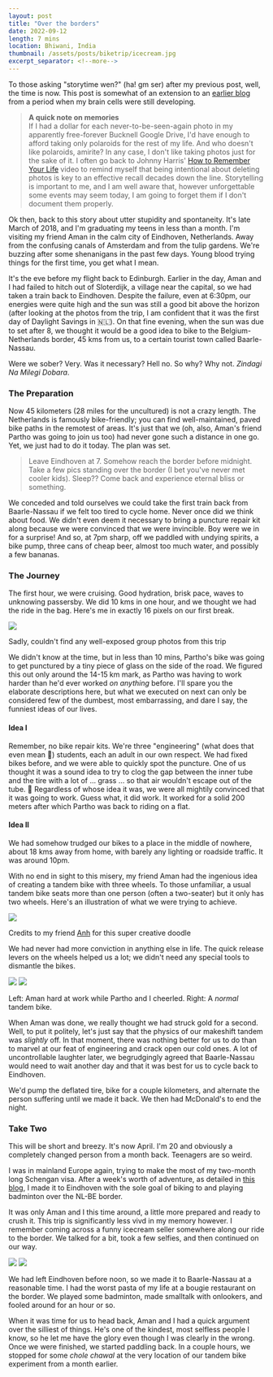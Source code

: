```yaml
---
layout: post
title: "Over the borders"
date: 2022-09-12
length: 7 mins
location: Bhiwani, India
thumbnail: /assets/posts/biketrip/icecream.jpg
excerpt_separator: <!--more-->
---
```


To those asking "storytime wen?" (ha! gm ser) after my previous post, well, the time is now. This post is somewhat of an extension to an [earlier blog](https://yashmittal.me/2019/03/11/hitch/) from a period when my brain cells were still developing.

> **A quick note on memories**  
If I had a dollar for each never-to-be-seen-again photo in my apparently free-forever Bucknell Google Drive, I'd have enough to afford taking only polaroids for the rest of my life. And who doesn't like polaroids, amirite? In any case, I don't like taking photos just for the sake of it. I often go back to Johnny Harris' [How to Remember Your Life](https://www.youtube.com/watch?v=GLy4VKeYxD4) video to remind myself that being intentional about deleting photos is key to an effective recall decades down the line. Storytelling is important to me, and I am well aware that, however unforgettable some events may seem today, I am going to forget them if I don't document them properly.

Ok then, back to this story about utter stupidity and spontaneity. It's late March of 2018, and I'm graduating my teens in less than a month. I'm visiting my friend Aman in the calm city of Eindhoven, Netherlands. Away from the confusing canals of Amsterdam and from the tulip gardens. We're buzzing after some shenanigans in the past few days. Young blood trying things for the first time, you get what I mean.

It's the eve before my flight back to Edinburgh. Earlier in the day, Aman and I had failed to hitch out of Sloterdijk, a village near the capital, so we had taken a train back to Eindhoven. Despite the failure, even at 6:30pm, our energies were quite high and the sun was still a good bit above the horizon (after looking at the photos from the trip, I am confident that it was the first day of Daylight Savings in 🇳🇱). On that fine evening, when the sun was due to set after 8, we thought it would be a good idea to bike to the Belgium-Netherlands border, 45 kms from us, to a certain tourist town called Baarle-Nassau.

Were we sober? Very. Was it necessary? Hell no. So why? Why not. _Zindagi Na Milegi Dobara_.

### The Preparation

Now 45 kilometers (28 miles for the uncultured) is not a crazy length. The Netherlands is famously bike-friendly; you can find well-maintained, paved bike paths in the remotest of areas. It's just that we (oh, also, Aman's friend Partho was going to join us too) had never gone such a distance in one go. Yet, we just had to do it today. The plan was set.

> Leave Eindhoven at 7. Somehow reach the border before midnight. Take a few pics standing over the border (I bet you've never met cooler kids). Sleep?? Come back and experience eternal bliss or something.

We conceded and told ourselves we could take the first train back from Baarle-Nassau if we felt too tired to cycle home. Never once did we think about food. We didn't even deem it necessary to bring a puncture repair kit along because we were convinced that we were invincible. Boy were we in for a surprise! And so, at 7pm sharp, off we paddled with undying spirits, a bike pump, three cans of cheap beer, almost too much water, and possibly a few bananas.

### The Journey

The first hour, we were cruising. Good hydration, brisk pace, waves to unknowing passersby. We did 10 kms in one hour, and we thought we had the ride in the bag. Here's me in exactly 16 pixels on our first break.

<div class="post-image">
    <img src="{{ site.url }}/assets/posts/biketrip/firstpic.jpg"/>
    <p class="post-image-caption">
    	Sadly, couldn't find any well-exposed group photos from this trip
    </p>
</div>

We didn't know at the time, but in less than 10 mins, Partho's bike was going to get punctured by a tiny piece of glass on the side of the road. We figured this out only around the 14-15 km mark, as Partho was having to work harder than he'd ever worked _on anything_ before. I'll spare you the elaborate descriptions here, but what we executed on next can only be considered few of the dumbest, most embarrassing, and dare I say, the funniest ideas of our lives.

#### Idea I

Remember, no bike repair kits. We're three "engineering" (what does that even mean 🤮) students, each an adult in our own respect. We had fixed bikes before, and we were able to quickly spot the puncture. One of us thought it was a sound idea to try to clog the gap between the inner tube and the tire with a lot of ... grass ... so that air wouldn't escape out of the tube. 🤦 Regardless of whose idea it was, we were all mightily convinced that it was going to work. Guess what, it did work. It worked for a solid 200 meters after which Partho was back to riding on a flat.

#### Idea II

We had somehow trudged our bikes to a place in the middle of nowhere, about 18 kms away from home, with barely any lighting or roadside traffic. It was around 10pm.

With no end in sight to this misery, my friend Aman had the ingenious idea of creating a tandem bike with three wheels. To those unfamiliar, a usual tandem bike seats more than one person (often a two-seater) but it only has two wheels. Here's an illustration of what we were trying to achieve.

<div class="post-image">
	<img src="{{ site.url }}/assets/posts/biketrip/graphic.jpg"/>
	<p class="post-image-caption">
		Credits to my friend <a href="https://www.instagram.com/doodlanh._.1130/" target="_blank">Anh</a> for this super creative doodle
	</p>
</div>

We had never had more conviction in anything else in life. The quick release levers on the wheels helped us a lot; we didn't need any special tools to dismantle the bikes.

<div class="post-image post-image--split">
    <img src="{{ site.url }}/assets/posts/biketrip/aman.jpg"/>
    <img src="{{ site.url }}/assets/posts/biketrip/tandem.jpg"/>
    <p class="post-image-caption">Left: Aman hard at work while Partho and I cheerled. Right: A <i>normal</i> tandem bike.</p>
</div>

When Aman was done, we really thought we had struck gold for a second. Well, to put it politely, let's just say that the physics of our makeshift tandem was _slightly_ off. In that moment, there was nothing better for us to do than to marvel at our feat of engineering and crack open our cold ones. A lot of uncontrollable laughter later, we begrudgingly agreed that Baarle-Nassau would need to wait another day and that it was best for us to cycle back to Eindhoven.

We'd pump the deflated tire, bike for a couple kilometers, and alternate the person suffering until we made it back. We then had McDonald's to end the night.

### Take Two

This will be short and breezy. It's now April. I'm 20 and obviously a completely changed person from a month back. Teenagers are so weird.

I was in mainland Europe again, trying to make the most of my two-month long Schengan visa. After a week's worth of adventure, as detailed in [this blog](https://yashmittal.me/2019/03/11/hitch/), I made it to Eindhoven with the sole goal of biking to and playing badminton over the NL-BE border.

It was only Aman and I this time around, a little more prepared and ready to crush it. This trip is significantly less vivd in my memory however. I remember coming across a funny icecream seller somewhere along our ride to the border. We talked for a bit, took a few selfies, and then continued on our way.

<div class="post-image post-image--split">
    <img src="{{ site.url }}/assets/posts/biketrip/icecream.jpg"/>
    <img src="{{ site.url }}/assets/posts/biketrip/border.jpg"/>
</div>

We had left Eindhoven before noon, so we made it to Baarle-Nassau at a reasonable time. I had the worst pasta of my life at a bougie restaurant on the border. We played some badminton, made smalltalk with onlookers, and fooled around for an hour or so.

When it was time for us to head back, Aman and I had a quick argument over the silliest of things. He's one of the kindest, most selfless people I know, so he let me have the glory even though I was clearly in the wrong. Once we were finished, we started paddling back. In a couple hours, we stopped for some _chole chawal_ at the very location of our tandem bike experiment from a month earlier.
